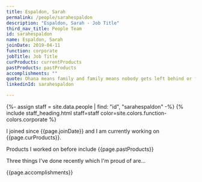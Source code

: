 ```yaml
---
title: Espaldon, Sarah
permalink: /people/sarahespaldon
description: "Espaldon, Sarah - Job Title"
third_nav_title: People Team
id: sarahespaldon
name: Espaldon, Sarah
joinDate: 2019-04-11
function: corporate
jobTitle: Job Title
curProducts: currentProducts
pastProducts: pastProducts
accomplishments: ""
quote: Ohana means family and family means nobody gets left behind or forgotten.
linkedinId: sarahespaldon

---
```


{%- assign staff = site.data.people | find: "id", "sarahespaldon" -%}
{% include staff_heading.html staff=staff color=site.colors.function-colors.corporate %}

<p>I joined since {{page.joinDate}} and I am currently working on {{page.curProducts}}.</p>

<p>Products I worked on before include {{page.pastProducts}}</p>

<p>Three things I've done recently which I'm proud of are...</p>
{{page.accomplishments}}
